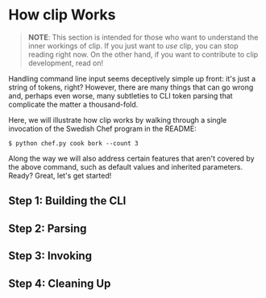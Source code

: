 # How clip Works

> **NOTE**: This section is intended for those who want to understand the inner workings of clip. If you just want to *use* clip, you can stop reading right now. On the other hand, if you want to contribute to clip development, read on!

Handling command line input seems deceptively simple up front: it's just a string of tokens, right? However, there are many things that can go wrong and, perhaps even worse, many subtleties to CLI token parsing that complicate the matter a thousand-fold.

Here, we will illustrate how clip works by walking through a single invocation of the Swedish Chef program in the README:

```
$ python chef.py cook bork --count 3
```

Along the way we will also address certain features that aren't covered by the above command, such as default values and inherited parameters. Ready? Great, let's get started!

## Step 1: Building the CLI

## Step 2: Parsing

## Step 3: Invoking

## Step 4: Cleaning Up

<!-- @TODO -->
